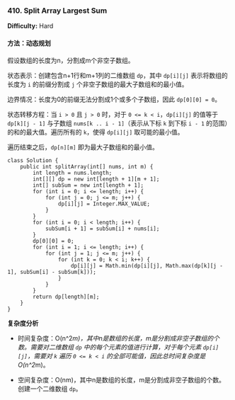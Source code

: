 ### 410. Split Array Largest Sum

**Difficulty:** Hard

#### 方法：动态规划

假设数组的长度为n，分割成m个非空子数组。

状态表示：创建包含n+1行和m+1列的二维数组 `dp`，其中 `dp[i][j]` 表示将数组的长度为 `i` 的前缀分割成 `j` 个非空子数组的最大子数组和的最小值。

边界情况：长度为0的前缀无法分割成1个或多个子数组，因此 `dp[0][0] = 0`。

状态转移方程：当 `i > 0` 且 `j > 0` 时，对于 `0 <= k < i`，`dp[i][j]` 的值等于 `dp[k][j - 1]` 与子数组 `nums[k .. i - 1]`（表示从下标 `k` 到下标 `i - 1` 的范围）的和的最大值。遍历所有的 `k`，使得 `dp[i][j]` 取可能的最小值。

遍历结束之后，`dp[n][m]` 即为最大子数组和的最小值。

```
class Solution {
    public int splitArray(int[] nums, int m) {
        int length = nums.length;
        int[][] dp = new int[length + 1][m + 1];
        int[] subSum = new int[length + 1];
        for (int i = 0; i <= length; i++) {
            for (int j = 0; j <= m; j++) {
                dp[i][j] = Integer.MAX_VALUE;
            }
        }
        for (int i = 0; i < length; i++) {
            subSum[i + 1] = subSum[i] + nums[i];
        }
        dp[0][0] = 0;
        for (int i = 1; i <= length; i++) {
            for (int j = 1; j <= m; j++) {
                for (int k = 0; k < i; k++) {
                    dp[i][j] = Math.min(dp[i][j], Math.max(dp[k][j - 1], subSum[i] - subSum[k]));
                }
            }
        }
        return dp[length][m];
    }
}
```

**复杂度分析**

- 时间复杂度：O(n^2*m)，其中n是数组的长度，m是分割成非空子数组的个数。需要对二维数组 `dp` 中的每个元素的值进行计算，对于每个元素 `dp[i][j]`，需要对 `k` 遍历 `0 <= k < i` 的全部可能值，因此总时间复杂度是O(n^2*m)。

- 空间复杂度：O(nm)，其中n是数组的长度，m是分割成非空子数组的个数。创建一个二维数组 `dp`。
